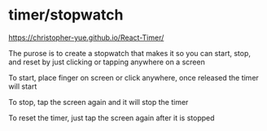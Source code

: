# timer/stopwatch

https://christopher-yue.github.io/React-Timer/

The purose is to create a stopwatch that makes it so you can start, stop, and reset by just clicking or tapping anywhere on a screen

To start, place finger on screen or click anywhere, once released the timer will start

To stop, tap the screen again and it will stop the timer

To reset the timer, just tap the screen again after it is stopped

